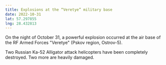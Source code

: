 ```yaml
---
title: Explosions at the “Veretye” military base
date: 2022-10-31
lat: 57.297855
lng: 28.432813
---
```


On the night of October 31, a powerful explosion occurred at the air base of the RF Armed Forces "Veretye" (Pskov region, Ostrov-5).

Two Russian Ka-52 Alligator attack helicopters have been completely destroyed. Two more are heavily damaged.